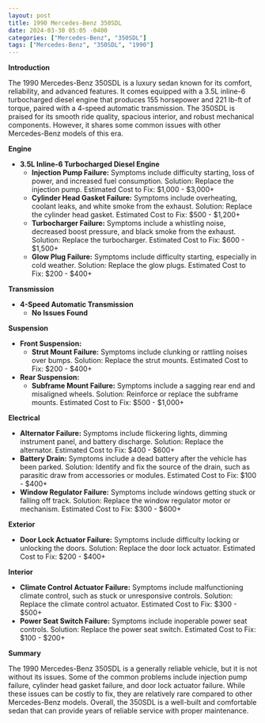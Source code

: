 ```yaml
---
layout: post
title: 1990 Mercedes-Benz 350SDL
date: 2024-03-30 05:05 -0400
categories: ["Mercedes-Benz", "350SDL"]
tags: ["Mercedes-Benz", "350SDL", "1990"]
---
```

**Introduction**

The 1990 Mercedes-Benz 350SDL is a luxury sedan known for its comfort, reliability, and advanced features. It comes equipped with a 3.5L inline-6 turbocharged diesel engine that produces 155 horsepower and 221 lb-ft of torque, paired with a 4-speed automatic transmission. The 350SDL is praised for its smooth ride quality, spacious interior, and robust mechanical components. However, it shares some common issues with other Mercedes-Benz models of this era.

**Engine**

* **3.5L Inline-6 Turbocharged Diesel Engine**
    * **Injection Pump Failure:** Symptoms include difficulty starting, loss of power, and increased fuel consumption. Solution: Replace the injection pump. Estimated Cost to Fix: $1,000 - $3,000+
    * **Cylinder Head Gasket Failure:** Symptoms include overheating, coolant leaks, and white smoke from the exhaust. Solution: Replace the cylinder head gasket. Estimated Cost to Fix: $500 - $1,200+
    * **Turbocharger Failure:** Symptoms include a whistling noise, decreased boost pressure, and black smoke from the exhaust. Solution: Replace the turbocharger. Estimated Cost to Fix: $600 - $1,500+
    * **Glow Plug Failure:** Symptoms include difficulty starting, especially in cold weather. Solution: Replace the glow plugs. Estimated Cost to Fix: $200 - $400+

**Transmission**

* **4-Speed Automatic Transmission**
    * **No Issues Found**

**Suspension**

* **Front Suspension:**
    * **Strut Mount Failure:** Symptoms include clunking or rattling noises over bumps. Solution: Replace the strut mounts. Estimated Cost to Fix: $200 - $400+
* **Rear Suspension:**
    * **Subframe Mount Failure:** Symptoms include a sagging rear end and misaligned wheels. Solution: Reinforce or replace the subframe mounts. Estimated Cost to Fix: $500 - $1,000+

**Electrical**

* **Alternator Failure:** Symptoms include flickering lights, dimming instrument panel, and battery discharge. Solution: Replace the alternator. Estimated Cost to Fix: $400 - $600+
* **Battery Drain:** Symptoms include a dead battery after the vehicle has been parked. Solution: Identify and fix the source of the drain, such as parasitic draw from accessories or modules. Estimated Cost to Fix: $100 - $400+
* **Window Regulator Failure:** Symptoms include windows getting stuck or falling off track. Solution: Replace the window regulator motor or mechanism. Estimated Cost to Fix: $300 - $600+

**Exterior**

* **Door Lock Actuator Failure:** Symptoms include difficulty locking or unlocking the doors. Solution: Replace the door lock actuator. Estimated Cost to Fix: $200 - $400+

**Interior**

* **Climate Control Actuator Failure:** Symptoms include malfunctioning climate control, such as stuck or unresponsive controls. Solution: Replace the climate control actuator. Estimated Cost to Fix: $300 - $500+
* **Power Seat Switch Failure:** Symptoms include inoperable power seat controls. Solution: Replace the power seat switch. Estimated Cost to Fix: $100 - $200+

**Summary**

The 1990 Mercedes-Benz 350SDL is a generally reliable vehicle, but it is not without its issues. Some of the common problems include injection pump failure, cylinder head gasket failure, and door lock actuator failure. While these issues can be costly to fix, they are relatively rare compared to other Mercedes-Benz models. Overall, the 350SDL is a well-built and comfortable sedan that can provide years of reliable service with proper maintenance.
